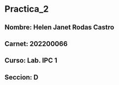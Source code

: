 # Practica_2

## Nombre: Helen Janet Rodas Castro

## Carnet: 202200066

## Curso: Lab. IPC 1 

## Seccion: D
